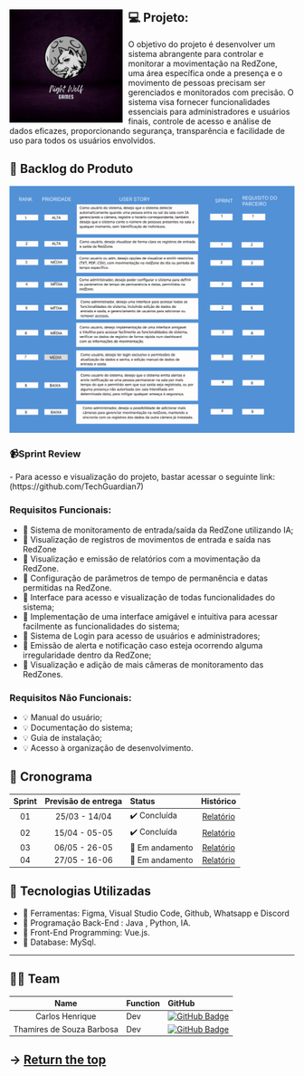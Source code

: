 <span id="topo">
<div align="center">
    <img src="/Documentos/moonwolf GAMES.png" width="200px" style="float: left; margin-right: 10px;" />
</div>


##  💻 Projeto:
  O objetivo do projeto é desenvolver um sistema abrangente para controlar e monitorar a movimentação na RedZone, uma área específica onde a presença e o movimento de pessoas precisam ser gerenciados e monitorados com precisão. O sistema visa fornecer funcionalidades essenciais para administradores e usuários finais, controle de acesso e análise de dados eficazes, proporcionando segurança, transparência e facilidade de uso para todos os usuários envolvidos.

  
## :dart: Backlog do Produto  
<p>
<img src="/Documentos/BACKLOG.png" width="900px" />
</p>

### 📹Sprint Review
<p>
- Para acesso e visualização do projeto, bastar acessar o seguinte link: (https://github.com/TechGuardian7)
</p>


### Requisitos Funcionais:
- :memo:   Sistema de monitoramento de entrada/saída da RedZone utilizando IA;
- :memo:   Visualização de registros de movimentos de entrada e saída nas RedZone
- :memo:   Visualização e emissão de relatórios com a movimentação da RedZone.
- :memo:   Configuração de parâmetros de tempo de permanência e datas permitidas na RedZone.
- :memo:  Interface para acesso e visualização de todas funcionalidades do sistema;
- :memo:   Implementação de uma interface amigável e intuitiva para acessar facilmente as funcionalidades do sistema;
- :memo:   Sistema de Login para acesso de usuários e administradores;
- :memo:   Emissão de alerta e notificação caso esteja ocorrendo alguma irregularidade dentro da RedZone;
- :memo:   Visualização e adição de mais câmeras de monitoramento das RedZones.


### Requisitos Não Funcionais:
- :bulb:  Manual do usuário;
- :bulb:  Documentação do sistema;
- :bulb:  Guia de instalação;
- :bulb:  Acesso à organização de desenvolvimento.


## :dart: Cronograma

| Sprint | Previsão de entrega | Status           | Histórico |
|:--:|:----------:|:-------------------|:-------------------------------------------------:|
| 01 | 25/03 - 14/04 | ✔️ Concluída    | [Relatório](https://github.com/TechGuardian7/Doc_TechGuardian7/blob/main/Sprint01/README.md) |
| 02 | 15/04 - 05-05 | ✔️ Concluída    | [Relatório](https://github.com/TechGuardian7/Doc_TechGuardian7/blob/main/Sprint02/README.md)|
| 03 | 06/05 - 26-05 | 🚧 Em andamento    | [Relatório](https://github.com) |
| 04 | 27/05 - 16-06 | 🚧 Em andamento    | [Relatório](https://github.co) |

## :dart: Tecnologias Utilizadas 

- 🔧  Ferramentas: Figma, Visual Studio Code, Github, Whatsapp e Discord
- 🔧  Programação Back-End : Java , Python, IA.
- 🔧  Front-End Programming:  Vue.js.
- 🔧  Database: MySql.

<hr>

<span id="team">

## 👨‍💻 Team


|    Name     | Function |      GitHub    |
|:-----------: |:------|:----------------------------|
| Carlos Henrique | Dev | [![GitHub Badge](https://img.shields.io/badge/GitHub-100000?style=for-the-badge&logo=github&logoColor=white)](https://github.com/Carlos-Henrique39) |
| Thamires de Souza Barbosa | Dev | [![GitHub Badge](https://img.shields.io/badge/GitHub-100000?style=for-the-badge&logo=github&logoColor=white)](https://github.com/Thamires-S0uza) |


→ [Return the top](#returnthetop)
---

